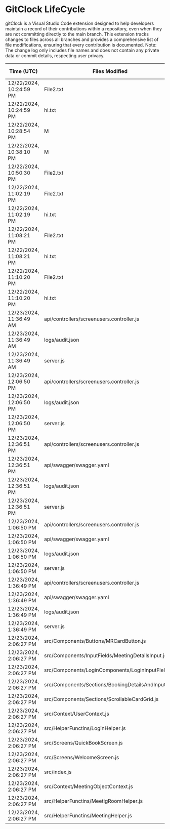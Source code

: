 # GitClock LifeCycle

gitClock is a Visual Studio Code extension designed to help developers maintain a record of their contributions within a repository, even when they are not committing directly to the main branch. This extension tracks changes to files across all branches and provides a comprehensive list of file modifications, ensuring that every contribution is documented. Note: The change log only includes file names and does not contain any private data or commit details, respecting user privacy.

| Time (UTC)             | Files Modified                    | Changes (Addition/Deletion) |
|------------------------|-----------------------------------|-----------------------------|
| 12/22/2024, 10:24:59 PM | File2.txt | undefined/undefined |
| 12/22/2024, 10:24:59 PM | hi.txt | undefined/undefined |
| 12/22/2024, 10:28:54 PM | M | undefined/undefined |
| 12/22/2024, 10:38:10 PM | M | 0/0 |
| 12/22/2024, 10:50:30 PM | File2.txt | 7/2 |
| 12/22/2024, 11:02:19 PM | File2.txt | 10 Additions & 2 Deletions|
| 12/22/2024, 11:02:19 PM | hi.txt | 2 Additions & 0 Deletions|
| 12/22/2024, 11:08:21 PM | File2.txt | 10 Additions & 2 Deletions|
| 12/22/2024, 11:08:21 PM | hi.txt | 6 Additions & 0 Deletions|
| 12/22/2024, 11:10:20 PM | File2.txt | 10 Additions & 2 Deletions|
| 12/22/2024, 11:10:20 PM | hi.txt | 6 Additions & 0 Deletions|
| 12/23/2024, 11:36:49 AM | api/controllers/screenusers.controller.js | 5 Additions & 5 Deletions|
| 12/23/2024, 11:36:49 AM | logs/audit.json | 5 Additions & 5 Deletions|
| 12/23/2024, 11:36:49 AM | server.js | 4 Additions & 4 Deletions|
| 12/23/2024, 12:06:50 PM | api/controllers/screenusers.controller.js | 5 Additions & 5 Deletions|
| 12/23/2024, 12:06:50 PM | logs/audit.json | 5 Additions & 5 Deletions|
| 12/23/2024, 12:06:50 PM | server.js | 4 Additions & 4 Deletions|
| 12/23/2024, 12:36:51 PM | api/controllers/screenusers.controller.js | 6 Additions & 6 Deletions|
| 12/23/2024, 12:36:51 PM | api/swagger/swagger.yaml | 12 Additions & 12 Deletions|
| 12/23/2024, 12:36:51 PM | logs/audit.json | 5 Additions & 5 Deletions|
| 12/23/2024, 12:36:51 PM | server.js | 4 Additions & 4 Deletions|
| 12/23/2024, 1:06:50 PM | api/controllers/screenusers.controller.js | 6 Additions & 6 Deletions|
| 12/23/2024, 1:06:50 PM | api/swagger/swagger.yaml | 12 Additions & 12 Deletions|
| 12/23/2024, 1:06:50 PM | logs/audit.json | 5 Additions & 5 Deletions|
| 12/23/2024, 1:06:50 PM | server.js | 4 Additions & 4 Deletions|
| 12/23/2024, 1:36:49 PM | api/controllers/screenusers.controller.js | 6 Additions & 6 Deletions|
| 12/23/2024, 1:36:49 PM | api/swagger/swagger.yaml | 12 Additions & 12 Deletions|
| 12/23/2024, 1:36:49 PM | logs/audit.json | 5 Additions & 5 Deletions|
| 12/23/2024, 1:36:49 PM | server.js | 4 Additions & 4 Deletions|
| 12/23/2024, 2:06:27 PM | src/Components/Buttons/MRCardButton.js | 23 Additions & 19 Deletions|
| 12/23/2024, 2:06:27 PM | src/Components/InputFields/MeetingDetailsInput.js | 27 Additions & 2 Deletions|
| 12/23/2024, 2:06:27 PM | src/Components/LoginComponents/LoginInputFields.js | 18 Additions & 10 Deletions|
| 12/23/2024, 2:06:27 PM | src/Components/Sections/BookingDetailsAndInput.js | 4 Additions & 4 Deletions|
| 12/23/2024, 2:06:27 PM | src/Components/Sections/ScrollableCardGrid.js | 16 Additions & 6 Deletions|
| 12/23/2024, 2:06:27 PM | src/Context/UserContext.js | 7 Additions & 4 Deletions|
| 12/23/2024, 2:06:27 PM | src/HelperFunctins/LoginHelper.js | 4 Additions & 0 Deletions|
| 12/23/2024, 2:06:27 PM | src/Screens/QuickBookScreen.js | 47 Additions & 31 Deletions|
| 12/23/2024, 2:06:27 PM | src/Screens/WelcomeScreen.js | 20 Additions & 1 Deletions|
| 12/23/2024, 2:06:27 PM | src/index.js | 4 Additions & 1 Deletions|
| 12/23/2024, 2:06:27 PM | src/Context/MeetingObjectContext.js | 0 Additions & 0 Deletions|
| 12/23/2024, 2:06:27 PM | src/HelperFunctins/MeetigRoomHelper.js | 0 Additions & 0 Deletions|
| 12/23/2024, 2:06:27 PM | src/HelperFunctins/MeetingHelper.js | 0 Additions & 0 Deletions|

